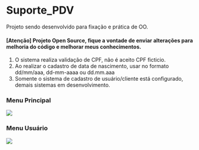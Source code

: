# Suporte_PDV
Projeto sendo desenvolvido para fixação e prática de OO.

#### [Atenção] Projeto Open Source, fique a vontade de enviar alterações para melhoria do código e melhorar meus conhecimentos.
<ol>
  <li>O sistema realiza validação de CPF, não é aceito CPF ficticio.</li>
  <li>Ao realizar o cadastro de data de nascimento, usar no formato dd/mm/aaa, dd-mm-aaaa ou dd.mm.aaa</li>
  <li>Somente o sistema de cadastro de usuário/cliente está configurado, demais sistemas em desenvolvimento.</li>
</ol>

### Menu Principal
<img src="https://i.imgur.com/kMBfq2M.jpg" />

### Menu Usuário
<img src="https://i.imgur.com/OTwF5Bc.jpg" />
